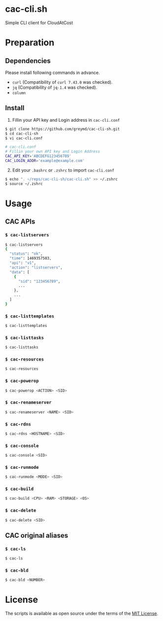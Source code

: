 # cac-cli.sh
Simple CLI client for CloudAtCost

# Preparation

## Dependencies
Please install following commands in advance.
* `curl` (Compatibility of `curl 7.43.0` was checked).
* `jq` (Compatibility of `jq-1.4` was checked).
* `column`

## Install
1. Fillin your API key and Login address in `cac-cli.conf`

```sh
$ git clone https://github.com/greymd/cac-cli-sh.git
$ cd cac-cli-sh
$ vi cac-cli.conf
```

```sh
# cac-cli.conf
# Fillin your own API key and Login Address
CAC_API_KEY='ABCDEFG123456789'
CAC_LOGIN_ADDR='example@example.com'
```

2. Edit your `.bashrc` or `.zshrc` to import `cac-cli.conf`

```sh
$ echo ". ~/reps/cac-cli-sh/cac-cli.sh" >> ~/.zshrc
$ source ~/.zshrc
```

# Usage
## CAC APIs
### `$ cac-listservers`
```sh
$ cac-listservers
{
  "status": "ok",
  "time": 1469357503,
  "api": "v1",
  "action": "listservers",
  "data": [
    {
      "sid": "123456789",
      ...
    },
    ...
  ]
}
```

### `$ cac-listtemplates`

```sh
$ cac-listtemplates
```

### `$ cac-listtasks`

```sh
$ cac-listtasks
```

### `$ cac-resources`

```sh
$ cac-resources
```

### `$ cac-powerop`

```sh
$ cac-powerop <ACTION> <SID>
```

### `$ cac-renameserver`

```sh
$ cac-renameserver <NAME> <SID>
```

### `$ cac-rdns`

```sh
$ cac-rdns <HOSTNAME> <SID>
```

### `$ cac-console`

```sh
$ cac-console <SID>
```

### `$ cac-runmode`

```sh
$ cac-runmode <MODE> <SID>
```

### `$ cac-build`

```sh
$ cac-build <CPU> <RAM> <STORAGE> <OS>
```

### `$ cac-delete`

```sh
$ cac-delete <SID>
```

## CAC original aliases
### `$ cac-ls`

```sh
$ cac-ls
```

### `$ cac-bld`

```sh
$ cac-bld <NUMBER>
```


# License

The scripts is available as open source under the terms of the [MIT License](http://opensource.org/licenses/MIT).

